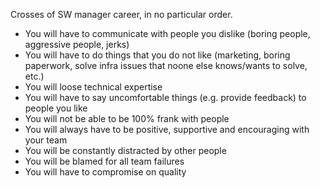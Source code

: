 Crosses of SW manager career, in no particular order.

* You will have to communicate with people you dislike (boring people, aggressive people, jerks)
* You will have to do things that you do not like (marketing, boring paperwork, solve infra issues that noone else knows/wants to solve, etc.)
* You will loose technical expertise
* You will have to say uncomfortable things (e.g. provide feedback) to people you like
* You will not be able to be 100% frank with people
* You will always have to be positive, supportive and encouraging with your team
* You will be constantly distracted by other people
* You will be blamed for all team failures
* You will have to compromise on quality
